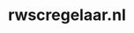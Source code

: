---
layout: post
title:  "rwscregelaar.nl"
internal_url:  "/data/rwscregelaar.nl.html"
categories: dutchgov
---